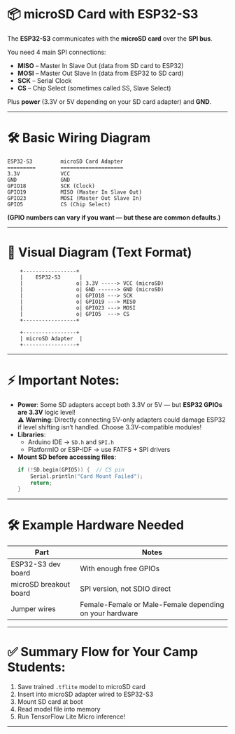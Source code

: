 

# 📦 microSD Card with ESP32-S3
The **ESP32-S3** communicates with the **microSD card** over the **SPI bus**.

You need 4 main SPI connections:
- **MISO** – Master In Slave Out (data from SD card to ESP32)
- **MOSI** – Master Out Slave In (data from ESP32 to SD card)
- **SCK** – Serial Clock
- **CS** – Chip Select (sometimes called SS, Slave Select)

Plus **power** (3.3V or 5V depending on your SD card adapter) and **GND**.

---

# 🛠️ Basic Wiring Diagram

```plaintext
ESP32-S3         microSD Card Adapter
=========        ====================
3.3V             VCC
GND              GND
GPIO18           SCK (Clock)
GPIO19           MISO (Master In Slave Out)
GPIO23           MOSI (Master Out Slave In)
GPIO5            CS (Chip Select)
```

**(GPIO numbers can vary if you want — but these are common defaults.)**

---

# 🎯 Visual Diagram (Text Format)

```plaintext
    +-----------------+
    |    ESP32-S3      |
    |                 o| 3.3V -----> VCC (microSD)
    |                 o| GND ------> GND (microSD)
    |                 o| GPIO18 ---> SCK
    |                 o| GPIO19 ---> MISO
    |                 o| GPIO23 ---> MOSI
    |                 o| GPIO5  ---> CS
    +-----------------+

    +-----------------+
    | microSD Adapter  |
    +-----------------+
```

---

# ⚡ Important Notes:
- **Power**: Some SD adapters accept both 3.3V or 5V — but **ESP32 GPIOs are 3.3V** logic level!  
  ⚠️ **Warning**: Directly connecting 5V-only adapters could damage ESP32 if level shifting isn’t handled. Choose 3.3V-compatible modules!
- **Libraries**:  
  - Arduino IDE → `SD.h` and `SPI.h`
  - PlatformIO or ESP-IDF → use FATFS + SPI drivers
- **Mount SD before accessing files**:
  ```cpp
  if (!SD.begin(GPIO5)) {  // CS pin
      Serial.println("Card Mount Failed");
      return;
  }
  ```

---

# 🛠️ Example Hardware Needed
| Part | Notes |
|------|-------|
| ESP32-S3 dev board | With enough free GPIOs |
| microSD breakout board | SPI version, not SDIO direct |
| Jumper wires | Female-Female or Male-Female depending on your hardware |

---

# ✅ Summary Flow for Your Camp Students:

1. Save trained `.tflite` model to microSD card
2. Insert into microSD adapter wired to ESP32-S3
3. Mount SD card at boot
4. Read model file into memory
5. Run TensorFlow Lite Micro inference!

---

